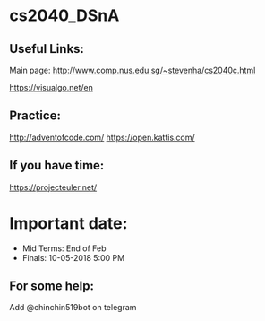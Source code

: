 # cs2040_DSnA

## Useful Links:
Main page: http://www.comp.nus.edu.sg/~stevenha/cs2040c.html

https://visualgo.net/en

## Practice:
http://adventofcode.com/
https://open.kattis.com/

## If you have time:
https://projecteuler.net/

# Important date: 
- Mid Terms: End of Feb 
- Finals: 10-05-2018 5:00 PM

## For some help: 
Add @chinchin519bot on telegram
